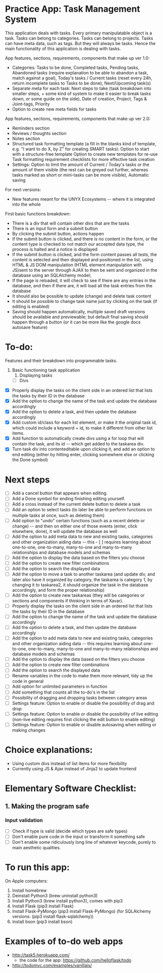 # Practice App: Task Management System

This application deals with tasks. 
Every primary manipulatable object is a task.
Tasks can belong to categories.
Tasks can belong to projects.
Tasks can have meta data, such as tags.
But they will always be tasks.
Hence the main functionality of this application is dealing with tasks.

App features, sections, requirements, components that make up ver 1.0:

- Categories: 
	Tasks to be done, 
	Completed tasks,
	Pending tasks,
	Abandoned tasks (require explanation to be able to abandon a task, match against a goal),
	Today's tasks / Current tasks (reset every 24h, return incomplete tasks to Tasks to be done),
	Next/Upcoming task(s)
- Separate meta for each task:
	Next steps to take (task breakdown into smaller steps, + some kind of system to make it easier to break tasks down, or some guide on the side),
	Date of creation,
	Project,
	Tags & Joint-tags,
	Priority
- Option to create new meta fields for tasks
	
App features, sections, requirements, components that make up ver 2.0:
- Reminders section
- Reviews / thoughts section
- Notes section
- Structured task formatting template (a fill in the blanks kind of template, e.g. "I want to do X, by Z" for creating SMART tasks):
	Option to start with a structure-free template
	Option to create new templates for re-use
	Task formatting requirement checklists for more effective task creation
- Settings:
	Option to limit the amount of Current / Today's tasks or the amount of them visible (the rest can be greyed out further, whereas tasks marked as short or mini-tasks can be more visible),
	Automatic saving
	
For next versions:
- New features meant for the UNYX Ecosystems -- where it is integrated into the whole

First basic functions breakdown:
- There is a div that will contain other divs that are the tasks
- There is an input form and a submit button
- By clicking the submit button, actions happen
- If the submit button is clicked, and there is no content in the form, or the content type is checked to not match our accepted data type, the process is halted and a notice is displayed
- If the submit button is clicked, and the form content passes all tests, the content is selected and then displayed and positioned in the list, using HTML & JS DOM manipulation (HTML element manipulation with JS)sent to the server through AJAX to then be sent and organized in the database using an SQLAlchemy model; 
- If the page is reloaded, it will check to see if there are any entries in the database, and then if there are, it will load all the task entries from the database
- It should also be possible to update (change) and delete task content
- It should be possible to change task name just by clicking on the task (if editing is enabled)
- Saving should happen automatically, multiple saved draft versions should be available and previewable; but default final saving should happen through a button (or it can be more like the google docs autosave feature)

# To-do:
Features and their breakdown into programmable tasks.
1. Basic functioning task application
	1. Displaying tasks
	- [ ] Divs
	
- [x] Properly display the tasks on the client side in an ordered list that lists the tasks by their ID in the database
- [x] Add the option to change the name of the task and update the database accordingly
- [x] Add the option to delete a task, and then update the database accordingly
- [x] Add custom id/class for each list element, or make it the original task id, which could include a keyword + id, to make it different from other list items.
- [x] Add function to automatically create divs using a for loop that will contain the task, and its id -- which get added to the taskarea div.
- [x] Turn task div into contenteditable upon clicking it, and add an option to end editing (either by hitting enter, clicking somewhere else or clicking the Done symbol) 

# Next steps
- [ ] Add a cancel button that appears when editing. 
- [ ] Add a Done symbol for ending finishing editing yourself.
- [ ] Add a cross instead of the current delete button to delete a task
- [ ] Add an option to select tasks (to later be able to perform functions on multiple tasks at once, such as deleting them)
- [ ] Add option to "undo"  certain functions (such as a recent delete or change) -- and then on either one of those events (enter, click elsewhere, done), it will update the database as well
- [ ] Add the option to add meta data to new and existing tasks, categories and other organization aiding data -- this - [ ] requires learning about one-to-one, one-to-many, many-to-one and many-to-many relationships and database models and schemas
- [ ] Add the option to display the data based on the filters you choose
- [ ] Add the option to create new filter combinations
- [ ] Add the option to search the displayed data
- [ ] Add the option to move a task to another taskarea (and update div, and later also have it organized by category, the taskarea is category 1, by changing it to taskarea2, it should organize the task in the database accordingly, and form the proper relationship)
- [ ] Add the option to create new taskareas (they will be categories or sections and components if thinking in terms of Xavar).
- [ ] Properly display the tasks on the client side in an ordered list that lists the tasks by their ID in the database
- [ ] Add the option to change the name of the task and update the database accordingly
- [ ] Add the option to delete a task, and then update the database accordingly
- [ ] Add the option to add meta data to new and existing tasks, categories and other organization aiding data -- this requires learning about one-to-one, one-to-many, many-to-one and many-to-many relationships and database models and schemas
- [ ] Add the option to display the data based on the filters you choose
- [ ] Add the option to create new filter combinations
- [ ] Add the option to search the displayed data
- [ ] Rename variables in the code to make them more relevant, tidy up the code in general
- [ ] Add option for unlimited parameters in function
- [ ] Add something that counts all the to-do's in the list
- [ ] Possibility of dragging and dropping tasks between category areas
- [ ] Settings feature: Option to enable or disable the possibility of drag and drop
- [ ] Settings feature: Option to enable or disable the possibility of live editing (non-live editing requires first clicking the edit button to enable editing)
- [ ] Settings feature: Option to enable or disable autosaving when editing or making changes

# Choice explanations:
- Using custom divs instead of list items for more flexibility
- Currently using JS & Ajax instead of Jinja2 to update frontend

# Elementary Software Checklist:

## 1. Making the program safe
### Input validation
- [ ] Check if type is valid (decide which types are safe types)
- [ ] Don't enable pure code in the input or transform it something safe
- [ ] Don't enable some ridiculously long line of whatever keycode, purely to main aesthetic qualities.
	
# To run this app:
On Apple computers:
1. Install homebrew
2. Deinstall Python3 (brew uninstall python3)
3. Install Python3 (brew install python3), comes with pip3
4. Install Flask (pip3 install Flask)
5. Install Flask-PyMongo (pip3 install Flask-PyMongo)
(for SQLAlchemy versions: (pip3 install flask-sqlalchemy))
6. Install bson (pip3 install bson)

# Examples of to-do web apps
- http://task5.herokuapp.com/
  - the code for the app: https://github.com/helloflask/todo
- http://todomvc.com/examples/vanillajs/
